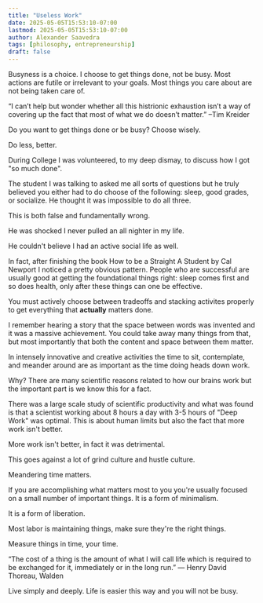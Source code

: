 ```yaml
---
title: "Useless Work"
date: 2025-05-05T15:53:10-07:00
lastmod: 2025-05-05T15:53:10-07:00
author: Alexander Saavedra
tags: [philosophy, entrepreneurship]
draft: false
---
```


Busyness is a choice. 
I choose to get things done, not be busy.
Most actions are futile or irrelevant to your goals.
Most things you care about are not being taken care of.

“I can’t help but wonder whether all this histrionic exhaustion isn’t a way of covering up the fact that most of what we do doesn’t matter.” –Tim Kreider

Do you want to get things done or be busy? Choose wisely.

Do less, better.

During College I was volunteered, to my deep dismay, to discuss how I got "so much done". 

The student I was talking to asked me all sorts of questions but he truly believed you either had to do choose of the following: sleep, good grades, or socialize. 
He thought it was impossible to do all three.

This is both false and fundamentally wrong. 

He was shocked I never pulled an all nighter in my life.

He couldn't believe I had an active social life as well.

In fact, after finishing the book How to be a Straight A Student by Cal Newport I noticed a pretty obvious pattern. People who are successful are usually good at getting the foundational things right: sleep comes first and so does health, only after these things can one be effective.

You must actively choose between tradeoffs and stacking activites properly to get everything that **actually** matters done. 

I remember hearing a story that the space between words was invented and it was a massive achievement. You could take away many things from that, but most importantly that both the content and space between them matter.

In intensely innovative and creative activities the time to sit, contemplate, and meander around are as important as the time doing heads down work.

Why? There are many scientific reasons related to how our brains work but the important part is we know this for a fact.

There was a large scale study of scientific productivity and what was found is that a scientist working about 8 hours a day with 3-5 hours of "Deep Work" was optimal. This is about human limits but also the fact that more work isn't better.

More work isn't better, in fact it was detrimental.

This goes against a lot of grind culture and hustle culture. 

Meandering time matters.

If you are accomplishing what matters most to you you're usually focused on a small number of important things. It is a form of minimalism.

It is a form of liberation.

Most labor is maintaining things, make sure they're the right things.

Measure things in time, your time.

“The cost of a thing is the amount of what I will call life which is required to be exchanged for it, immediately or in the long run.” ― Henry David Thoreau, Walden

Live simply and deeply. 
Life is easier this way and you will not be busy.

